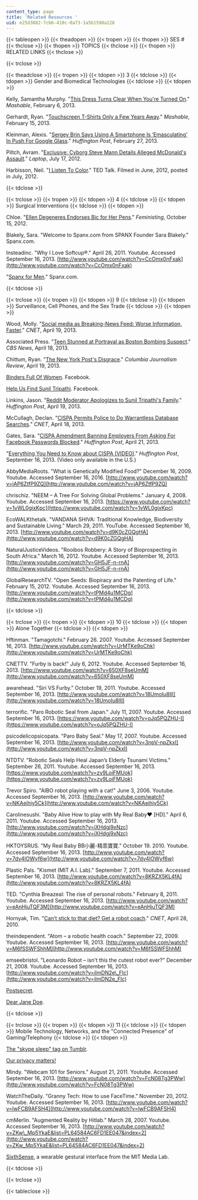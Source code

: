 ```yaml
---
content_type: page
title: 'Related Resources '
uid: e25d3882-7cb6-410c-0a73-1a5b1598a128
---
```


{{< tableopen >}}
{{< theadopen >}}
{{< tropen >}}
{{< thopen >}}
SES #
{{< thclose >}}
{{< thopen >}}
TOPICS
{{< thclose >}}
{{< thopen >}}
RELATED LINKS
{{< thclose >}}

{{< trclose >}}

{{< theadclose >}}
{{< tropen >}}
{{< tdopen >}}
3
{{< tdclose >}}
{{< tdopen >}}
Gender and Biomedical Technologies
{{< tdclose >}}
{{< tdopen >}}


Kelly, Samantha Murphy. "[This Dress Turns Clear When You're Turned On](http://mashable.com/2013/02/06/transparent-dress/)." _Mashable_, February 6, 2013.

Gerhardt, Ryan. "[Touchscreen T-Shirts Only a Few Years Away](http://mashable.com/2013/02/15/armour39/)." _Mashable_, February 15, 2013.

Kleinman, Alexis. "[Sergey Brin Says Using A Smartphone Is ‘Emasculating' In Push For Google Glass](http://www.huffingtonpost.com/2013/02/27/sergey-brin-emasculating_n_2776389.html?utm_hp_ref=tw)." _Huffington Post_, February 27, 2013.

Piltch, Avram. "[Exclusive: Cyborg Steve Mann Details Alleged McDonald's Assault](http://blog.laptopmag.com/exclusive-cyborg-steve-mann-on-alleged-mcdonalds-assault)." _Laptop_, July 17, 2012.

Harbisson, Neil. "[I Listen To Color](http://www.ted.com/talks/neil_harbisson_i_listen_to_color.html)." TED Talk. Filmed in June, 2012, posted in July, 2012.


{{< tdclose >}}

{{< trclose >}}
{{< tropen >}}
{{< tdopen >}}
4
{{< tdclose >}}
{{< tdopen >}}
Surgical Interventions
{{< tdclose >}}
{{< tdopen >}}


Chloe. "[Ellen Degeneres Endorses Bic for Her Pens](http://feministing.com/2012/10/15/ellen-degeneres-endorses-bic-for-her-pens/)." _Feministing_, October 15, 2012.

Blakely, Sara. "Welcome to Spanx.com from SPANX Founder Sara Blakely." Spanx.com.

Insteadinc. "Why I Love Softcup®." April 26, 2011. Youtube. Accessed September 16, 2013. [http://www.youtube.com/watch?v=CcOmx0nFxak](http://www.youtube.com/watch?v=CcOmx0nFxak)

"[Spanx for Men](http://www.spanx.com/mens-shapewear)." Spanx.com.


{{< tdclose >}}

{{< trclose >}}
{{< tropen >}}
{{< tdopen >}}
9
{{< tdclose >}}
{{< tdopen >}}
Surveillance, Cell Phones, and the Sex Trade
{{< tdclose >}}
{{< tdopen >}}


Wood, Molly. "[Social media as Breaking-News Feed: Worse Information, Faster](http://news.cnet.com/8301-31322_3-57580464-256/social-media-as-breaking-news-feed-worse-information-faster/)." _CNET_, April 19, 2013.

Associated Press. "[Teen Stunned at Portrayal as Boston Bombing Suspect](https://www.staradvertiser.com/2013/04/18/breaking-news/teen-stunned-at-portrayal-as-possible-bombing-suspect-in-n-y-post/)." _CBS News_, April 18, 2013.

Chittum, Ryan. "[The New York Post's Disgrace](http://www.cjr.org/the_audit/the_new_york_posts_disgrace.php)." _Columbia Journalism Review_, April 19, 2013.

[Binders Full Of Women](https://www.facebook.com/BindersFullofWomen/). Facebook.

[Help Us Find Sunil Tripathi](https://www.facebook.com/pages/Help-Us-Find-Sunil-Tripathi/403275636436466). Facebook.

Linkins, Jason. "[Reddit Moderator Apologizes to Sunil Tripathi's Family](http://www.huffingtonpost.com/2013/04/19/reddit-sunil-tripathi-apologize_n_3117051.html)." _Huffington Post_, April 19, 2013.

McCullagh, Declan. "[CISPA Permits Police to Do Warrantless Database Searches](http://news.cnet.com/8301-13578_3-57580268-38/cispa-permits-police-to-do-warrantless-database-searches/)." _CNET_, April 18, 2013.

Gates, Sara. "[CISPA Amendment Banning Employers From Asking For Facebook Passwords Blocked](http://www.huffingtonpost.com/2013/04/21/cispa-amendment-facebook-passwords-blocked_n_3128507.html)." _Huffington Post_, April 21, 2013.

"[Everything You Need to Know about CISPA (VIDEO)](http://videos.huffingtonpost.com/everything-you-need-to-know-about-cispa-517355277)." _Huffington Post_, September 16, 2013. (Video only available in the U.S.)

AbbyMediaRoots. "What is Genetically Modified Food?" December 16, 2009. Youtube. Accessed September 16, 2016. [http://www.youtube.com/watch?v=jAP6ZtfP9ZQ](http://www.youtube.com/watch?v=jAP6ZtfP9ZQ)

chrischiz. "NEEM – A Tree For Solving Global Problems." January 4, 2008. Youtube. Accessed September 16, 2013. [https://www.youtube.com/watch?v=1vWL0gixKpc](https://www.youtube.com/watch?v=1vWL0gixKpc)

EcoWALKthetalk. "VANDANA SHIVA: Traditional Knowledge, Biodiversity and Sustainable Living." March 29, 2011. YouTube. Accessed September 16, 2013. [http://www.youtube.com/watch?v=d9K0cZGQgHA](http://www.youtube.com/watch?v=d9K0cZGQgHA)

NaturalJusticeVideos. "Rooibos Robbery: A Story of Bioprospecting in South Africa." March 16, 2012. Youtube. Accessed September 16, 2013. [http://www.youtube.com/watch?v=GH5JF-n-rnA](http://www.youtube.com/watch?v=GH5JF-n-rnA)

GlobalResearchTV. "Open Seeds: Biopiracy and the Patenting of Life." February 15, 2012. Youtube. Accessed September 16, 2013. [http://www.youtube.com/watch?v=tPMd4u1MCDg](http://www.youtube.com/watch?v=tPMd4u1MCDg)


{{< tdclose >}}

{{< trclose >}}
{{< tropen >}}
{{< tdopen >}}
10
{{< tdclose >}}
{{< tdopen >}}
Alone Together
{{< tdclose >}}
{{< tdopen >}}


Hftinman. "Tamagotchi." February 26. 2007. Youtube. Accessed September 16, 2013. [http://www.youtube.com/watch?v=UrMTKe9oChk](http://www.youtube.com/watch?v=UrMTKe9oChk)

CNETTV. "Furby is back!" July 6, 2012. Youtube. Accessed September 16, 2013. [http://www.youtube.com/watch?v=650XF8seUmM](http://www.youtube.com/watch?v=650XF8seUmM)

awarehead. "Siri VS Furby." October 19, 2011. Youtube. Accessed September 16, 2013. [http://www.youtube.com/watch?v=18UmoIu8lII](http://www.youtube.com/watch?v=18UmoIu8lII)

terrorific. "Paro Robotic Seal from Japan." July 11, 2007. Youtube. Accessed September 16, 2013. [https://www.youtube.com/watch?v=oJq5PQZHU-I](https://www.youtube.com/watch?v=oJq5PQZHU-I)

psicodelicopsicopata. "Paro Baby Seal." May 17, 2007. Youtube. Accessed September 16, 2013. [http://www.youtube.com/watch?v=3npV-npZkxI](http://www.youtube.com/watch?v=3npV-npZkxI)

NTDTV. "Robotic Seals Help Heal Japan’s Elderly Tsunami Victims." September 26, 2011. Youtube. Accessed September 16, 2013. [https://www.youtube.com/watch?v=zv9LoiFMUok](https://www.youtube.com/watch?v=zv9LoiFMUok)

Trevor Spiro. "AIBO robot playing with a cat!" June 3, 2006. Youtube. Accessed September 16, 2013. [http://www.youtube.com/watch?v=NKAeihiy5Ck](http://www.youtube.com/watch?v=NKAeihiy5Ck)

Carolinesushi. "Baby Alive How to play with My Real Baby♥ \[HD\]." April 6, 2011. Youtube. Accessed September 16, 2013. [http://www.youtube.com/watch?v=iXHdgj9xNzc](http://www.youtube.com/watch?v=iXHdgj9xNzc)

HKTOYSRUS. "My Real Baby BB小麗-精乖寶寶." October 19. 2010. Youtube. Accessed September 16, 2013. [http://www.youtube.com/watch?v=7dv4IOWyf6w](http://www.youtube.com/watch?v=7dv4IOWyf6w)

Plastic Pals. "Kismet (MIT A.I. Lab)." September 7, 2011. Youtube. Accessed September 16, 2013. [http://www.youtube.com/watch?v=8KRZX5KL4fA](http://www.youtube.com/watch?v=8KRZX5KL4fA)

TED. "Cynthia Breazeal: The rise of personal robots." February 8, 2011. Youtube. Accessed September 16, 2013. [http://www.youtube.com/watch?v=eAnHjuTQF3M](http://www.youtube.com/watch?v=eAnHjuTQF3M)

Hornyak, Tim. "[Can’t stick to that diet? Get a robot coach](https://www.cnet.com/news/cant-stick-to-that-diet-get-a-robot-coach/)." _CNET_, April 28, 2010.

theindependent. "Atom – a robotic health coach." September 22, 2009. Youtube. Accessed September 16, 2013. [http://www.youtube.com/watch?v=M6fSSWFShhM](http://www.youtube.com/watch?v=M6fSSWFShhM)

emseebristol. "Leonardo Robot – isn’t this the cutest robot ever?" December 21, 2008. Youtube. Accessed September 16, 2013. [http://www.youtube.com/watch?v=ilmDN2e\_Flc](http://www.youtube.com/watch?v=ilmDN2e_Flc)

[Postsecret](http://www.postsecret.com/).

[Dear Jane Doe](http://webelieveyou.tumblr.com/).


{{< tdclose >}}

{{< trclose >}}
{{< tropen >}}
{{< tdopen >}}
11
{{< tdclose >}}
{{< tdopen >}}
Mobile Technology, Networks, and the "Connected Presence" of Gaming/Telephony
{{< tdclose >}}
{{< tdopen >}}


[The "skype sleep" tag on Tumblr](http://www.tumblr.com/tagged/skype-sleep).

[Our privacy matters!](http://ourprivacymattersproject.ca/)

Mindy. "Webcam 101 for Seniors." August 21, 2011. Youtube. Accessed September 16, 2013. [http://www.youtube.com/watch?v=FcN08Tg3PWw](http://www.youtube.com/watch?v=FcN08Tg3PWw)

WatchTheDaily. "Granny Tech: How to use FaceTime." November 20, 2012. Youtube. Accessed September 16, 2013. [http://www.youtube.com/watch?v=lwFCB9AFSH4](http://www.youtube.com/watch?v=lwFCB9AFSH4)

cmMerlin. "Augmented Reality by Hitlab." March 28, 2007. Youtube. Accessed September 16, 2013. [http://www.youtube.com/watch?v=ZKw\_Mp5YkaE&list=PL64584AC6FD1EE047&index=2](http://www.youtube.com/watch?v=ZKw_Mp5YkaE&list=PL64584AC6FD1EE047&index=2)

[SixthSense](https://www.media.mit.edu/publications/sixthsense-a-wearable-gestural-interface-2/), a wearable gestural interface from the MIT Media Lab.


{{< tdclose >}}

{{< trclose >}}

{{< tableclose >}}